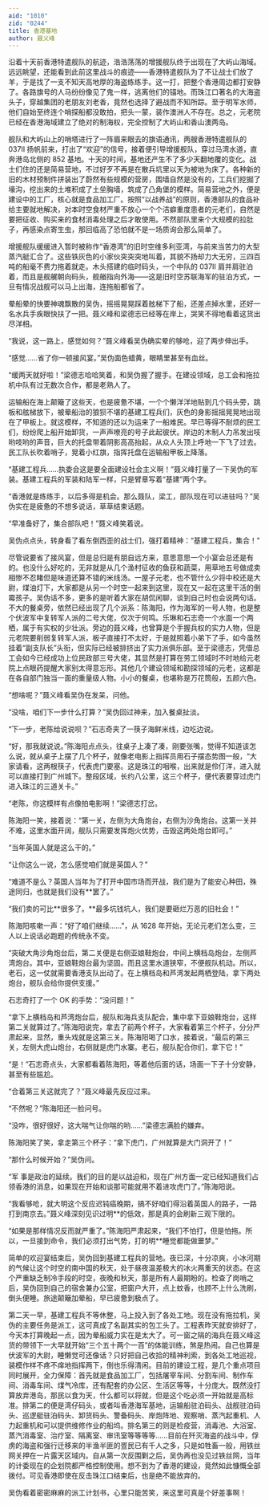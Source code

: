 ```yaml
---
aid: "1010"
zid: "0244"
title: 香港基地
author: 聂义峰
---
```


沿着十天前香港特遣舰队的航迹，浩浩荡荡的增援舰队终于出现在了大屿山海域。远远眺望，还能看到此前这里战斗的痕迹——香港特遣舰队为了不让战士们放了羊，于是找了一支不知天高地厚的海盗练练手。这一打，把整个香港周边都打安静了。各路旗号的人马纷纷像见了鬼一样，逃离他们的锚地。而珠江口著名的大海盗头子，穿越集团的老朋友刘老香，竟然也选择了避战而不知所踪。至于明军水师，他们自始至终连个哨探船都没敢拍，把头一蒙，装作澳洲人不存在。总之，元老院已经在香港海域建立了绝对的制海权，完全控制了大屿山和香山澳两岛。

舰队和大屿山上的哨塔进行了一阵眉来眼去的旗语通讯，两艘香港特遣舰队的 037II 扬帆前来，打出了“欢迎”的信号，接着便引导增援舰队，穿过马湾水道，直奔港岛北侧的 852 基地。十天的时间，基地还产生不了多少天翻地覆的变化。战士们住的还是简易营地，不过好歹不再是在散兵坑里以天为被地为床了。各种新的旧的木材预制件拼装出了蔚然有些规模的营房，围墙自然是没有的，工兵们挖掘了壕沟，挖出来的土堆积成了土垒胸墙，筑成了凸角堡的模样。简易营地之外，便是建设中的工厂，核心就是食品加工厂。按照“以战养战”的原则，香港部队的食品补给主要就地解决，对本时空食材严重不放心一个个洁癖重度患者的元老们，自然是要把征收、购买来的食材消毒处理之后才敢使用。不然部队里来个大规模的拉肚子，再感染点寄生虫，那回临高了恐怕就不是一场质询会那么简单了。

增援舰队缓缓进入暂时被称作“香港湾”的旧时空维多利亚湾，与前来当苦力的大型蒸汽艇汇合了。这些铁灰色的小家伙突突突地叫着，其貌不扬却力大无穷，三四百吨的船毫不费力拖着就走。木头搭建的临时码头，一个中队的 037II 肩并肩驻泊着，而且是舰艉朝向码头，舰艏指向外海——这是旧时空苏联海军的驻泊方式，一旦有情况战舰可以马上出海，连拖船都省了。

晕船晕的快要神魂飘散的吴伪，摇摇晃晃踩着舷梯下了船，还差点掉水里，还好一名水兵手疾眼快扶了一把。聂义峰和梁德志已经等在岸上，哭笑不得地看着这货出尽洋相。

“我说，这一路上，感觉如何？”聂义峰看吴伪确实晕的够呛，迎了两步伸出手。

“感觉……省了你一顿接风宴。”吴伪面色蜡黄，眼睛里甚至有血丝。

“缓两天就好啦！”梁德志哈哈笑着，和吴伪握了握手。在建设领域，总工会和拖拉机中队有过无数次合作，都是老熟人了。

运输船在海上颠簸了这些天，也是疲惫不堪，一个个懒洋洋地贴到几个码头旁，跳板和舷梯放下，被晕船治的狼狈不堪的基建工程兵们，灰色的身影摇摇晃晃地出现在了甲板上。就这模样，不知道的还以为运来了一船难民。早已等得不耐烦的民工们，纷纷爬上船开始卸货，一声声嘹亮的号子此起彼伏。岸边的木制人力吊发出吱哟吱哟的声音，巨大的托盘带着阴影高高抬起，从众人头顶上呼地一下飞了过去。民工队长吹着哨子，晃着小红旗，指挥托盘在运输船甲板上降落。

“基建工程兵……执委会这是要全面建设社会主义啊！”聂义峰打量了一下吴伪的军装。基建工程兵的军装和陆军一样，只是臂章写着“基建”两个字。

“香港就是练练手，以后多得是机会。那么聂队，梁工，部队现在可以进驻吗？”吴伪实在是疲惫的不想多说话，草草结束话题。

“早准备好了，集合部队吧！”聂义峰笑着说。

吴伪点点头，转身看了看东倒西歪的战士们，强打着精神：“基建工程兵，集合！”

尽管说要省了接风宴，但是总归是有朋自远方来，意思意思一个小宴会总还是有的。也没什么好吃的，无非就是从几个渔村征收的鱼获和蔬菜，用草地五号做成卖相惨不忍睹但是味道还算不错的米线汤。一屋子元老，也不管什么少将中校还是大尉，煤油灯下，大家都是从另一个时空一起来到这里，现在又一起在这里干活的倒霉孩子。吴伪话不多，更多的是听着大家在胡侃闲聊，谈到自己时也会说两句话。不大的餐桌旁，依然已经出现了几个派系：陈海阳，作为海军的一号人物，也是整个伏波军中复转军人派的二号大佬，仅次于何鸣。乐琳和石志奇一个水面一个两栖，属于有实权的少壮派。旁边的聂义峰，也曾算是个手握兵权的实力人物，但是元老院要削弱复转军人派，板子直接打不太好，于是就照着小弟下了手，如今虽然挂着“副支队长”头衔，但实际已经被排挤出了实力派俱乐部。至于梁德志，凭借总工会如今已经成功上位民政部三号大佬，其显然是打算在劳工领域时不时地给元老院上点眼药提醒大家别太得意忘形。其他几个建设领域和勘探领域的元老，这都是在各自部门独当一面的重量级人物。小小的餐桌，也堪称是万花筒般，五颜六色。

“想啥呢？”聂义峰看吴伪在发呆，问他。

“没啥，咱们下一步什么打算？”吴伪回过神来，加入餐桌扯淡。

“下一步，老陈给说说呗？”石志奇夹了一筷子海鲜米线，边吃边说。

“好，那我就说说。”陈海阳点点头，往桌子上凑了凑，刚要张嘴，觉得不知道该怎么说，就从桌子上摆了几个杯子，就像老电影上指挥员用石子摆态势图一般，“大家请看，这两根筷子，代表虎门要塞。这是珠江的咽喉，出来就是伶仃洋，进入就可以直接打到广州城下。整段区域，长约八公里，这三个杯子，便代表要穿过虎门进入珠江的三道关卡。”

“老陈，你这模样有点像拍电影啊！”梁德志打岔。

陈海阳一笑，接着说：“第一关，左侧为大角炮台，右侧为沙角炮台。这第一关并不难，这里水面开阔，舰队只需要发挥炮火优势，击毁这两处炮台即可。”

“当年英国人就是这么干的。”

“让你这么一说，怎么感觉咱们就是英国人？”

“难道不是么？英国人当年为了打开中国市场而开战，我们是为了能安心种田，殊途同归，也就是我们没有\*\*罢了。”

“我们卖的可比**很多了。**最多坑钱坑人，我们是要砸烂万恶的旧社会！”

陈海阳咳嗽一声：“好了咱们继续……”，从 1628 年开始，无论元老们怎么变，三人以上说话必跑题的传统永不变。

“突破大角沙角炮台后，第二关便是右侧亚娘鞋炮台，中间上横档岛炮台，左侧芦湾炮台。其中，亚娘鞋炮台最为坚固。而且这里水道狭窄，不便舰队机动。所以，老石，这一仗就需要香港支队出动了。在上横档岛和芦湾发起两栖登陆，拿下两处炮台，舰队会给你提供支援。”

石志奇打了一个 OK 的手势：“没问题！”

“拿下上横档岛和芦湾炮台后，舰队和海兵支队配合，集中拿下亚娘鞋炮台，这样第二关就算过了。”陈海阳说完，拿去了前两个杯子，大家看着第三个杯子，分分严肃起来，显然，重头戏就是这第三关。陈海阳喝了口水，接着说，“最后的第三关，左侧大虎山炮台，右侧就是虎门水寨。老石，舰队配合你们，拿下它！”

“是！”石志奇点头，大家都看着陈海阳，等着他后面的话，场面一下子十分安静，甚至有些尴尬。

“合着第三关这就完了？”聂义峰最先反应过来。

“不然呢？”陈海阳还一脸问号。

“没咋，很好很好，这大喘气让你喘的哟……”梁德志满脸的嫌弃。

陈海阳笑了笑，拿走第三个杯子：“拿下虎门，广州就算是大门洞开了！”

“那什么时候开始？”吴伪问。

“军 事是政治的延续。我们的目的是以战迫和，现在广州方面一定已经知道我们占领香港的消息，如果现在开始和谈那可能就用不着进攻虎门了。”陈海阳说。

“我看够呛，就大明这个反应迟钝癌晚期，搞不好咱们得沿着英国人的路子，一路打到南京去。”聂义峰深刻见识过明\*\*的低效，那是真的会刷新三观下限的。

“如果是那样情况反而就严重了。”陈海阳严肃起来，“我们不怕打，但是怕拖。所以，一旦接到命令，我们必须打出气势，打的明\*\*睡觉都能做噩梦。”

简单的欢迎宴结束后，吴伪回到基建工程兵的营地。夜已深，十分凉爽，小冰河期的气候让这个时空的南中国的秋天，处于昼夜温差极大的冰火两重天的状态。在这个严重缺乏制冷手段的时空，夜晚和秋天，那是所有人最期盼的。检查了岗哨之后，吴伪回到自己的宿舍兼办公室，把窗户大开，点上蚊香，也顾不上什么洗刷，倒头便睡。旅途颠簸加晕船，早已疲惫到极点了。

第二天一早，基建工程兵不等休整，马上投入到了各处工地。现在没有拖拉机，吴伪的主要任务是派工，这可真成了名副其实的包工头了。工程表昨天就安排好了，今天本打算晚起一点，因为晕船威力实在是太大了。可一窗之隔的海兵在聂义峰这货的带领下一大早就开始“三个五十两个一百”的体能训练，煞是热闹。自己也算是伏波军的大尉，睡懒觉可还像话？只好把自己收拾的精神利索，到各处工地巡视，装模作样不疼不痒地指挥两下，倒也乐得清闲。目前的建设工程，是几个重点项目同时展开，全力保障：首先就是食品加工厂，包括屠宰车间、分割车间、制作车间、消毒车间、煤气冷库，还有配套的办公区、生活区等等，十分庞大。既然没打算放弃港岛，那民以食为天，什么都可以将就，但是这个吃必须一开始就是高标准。排第二的便是湾仔码头，或者叫香港海军基地，运输船驻泊码头、战舰驻泊码头、巡逻艇驻泊码头、卸货码头、警备码头、岸炮阵地、观察哨、蒸汽起重机、人力起重机和可以提供维修作业的船坞。排名第三的则是检疫营，消毒池、大浴室、蒸汽消毒室、治疗室、隔离室、审讯室等等等等……目前在歼灭海盗的战斗中，俘虏的海盗和强行迁移来的半渔半匪的疍民已有千人之多，只是如牲畜一般，用铁丝网关押在一片露天区域内。自从第一次反围剿之后，吴伪再也没见过铁丝网，当年的计委现在的企划院都严格控制使用。想不到为了香港的建设，竟然如此慷慨全部拨付。可见香港即使在反击珠江口结束后，也是绝不能放弃的。

吴伪看着密密麻麻的派工计划书，心里只能苦笑，来这里可真是个好差事啊！
